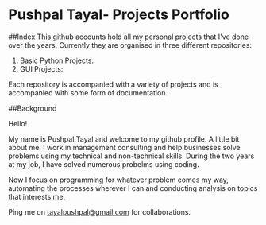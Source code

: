 # Pushpal Tayal- Projects Portfolio
##Index
This github accounts hold all my personal projects that I've done over the years. Currently they are organised in three different repositories:

1. Basic Python Projects:
2. GUI Projects:

Each repository is accompanied with a variety of projects and is accompanied with some form of documentation.

##Background

Hello!

My name is Pushpal Tayal and welcome to my github profile. A little bit about me. I work in management consulting and help businesses solve problems using my technical and non-technical skills. During the two years at my job, I have solved numerous probelms using coding. 

Now I focus on programming for whatever problem comes my way, automating the processes wherever I can and conducting analysis on topics that interests me.

Ping me on tayalpushpal@gmail.com for collaborations.




 




